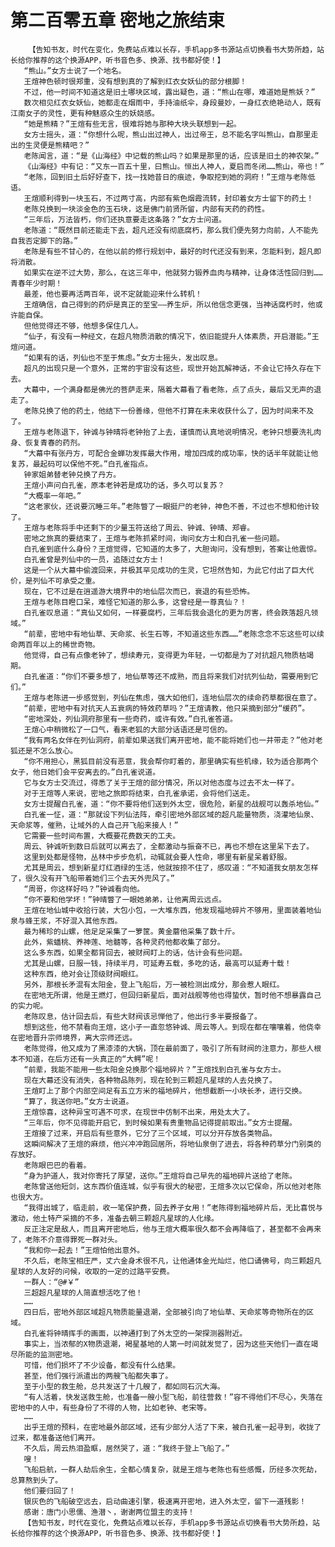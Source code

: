 # 第二百零五章 密地之旅结束
        【告知书友，时代在变化，免费站点难以长存，手机app多书源站点切换看书大势所趋，站长给你推荐的这个换源APP，听书音色多、换源、找书都好使！】
       “熊山。”女方士说了一个地名。
       王煊神色顿时很郑重，没有想到真的了解到红衣女妖仙的部分根脚！
       不过，他一时间不知道这是旧土哪块区域，露出疑色，道：“熊山在哪，难道她是熊妖？”
       数次相见红衣女妖仙，她都走在烟雨中，手持油纸伞，身段曼妙，一身红衣绝艳动人，既有江南女子的灵性，更有种魅惑众生的妖娆感。
       “她是熊精？”王煊有些无言，很难将她与那种大块头联想到一起。
       女方士摇头，道：“你想什么呢，熊山出过神人，出过帝王，总不能名字叫熊山，自那里走出的生灵便是熊精吧？”
       老陈闻言，道：“是《山海经》中记载的熊山吗？如果是那里的话，应该是旧土的神农架。”
       《山海经》中有记：“又东一百五十里，曰熊山。恒出人神人，夏启而冬闭……熊山，帝也！”
       “老陈，回到旧土后好好查下，找一找她昔日的痕迹，争取挖到她的洞府！”王煊与老陈低语。
       王煊顺利得到一块玉石，不过两寸高，内部有紫色烟霞流转，封印着女方士留下的药土！
       老陈兑换到一块淡金色的玉石块，这是佛门前贤所留，内部有天药的药性。
       “三年后，万法皆朽，你们还执意要走这条路？”女方士问道。
       老陈道：“既然目前还能走下去，超凡还没有彻底腐朽，那么我们便先努力向前，人不能先自我否定脚下的路。”
       老陈是有些不甘心的，在他以前的修行规划中，最好的时代还没有到来，怎能料到，超凡即将消散。
       如果实在逆不过大势，那么，在这三年中，他就努力锻养血肉与精神，让身体活性回归到……青春年少时期！
       最差，他也要再活两百年，说不定就能迎来什么转机！
       王煊确信，自己得到的药炉是真正的至宝——养生炉，所以他信念更强，当神话腐朽时，他或许能自保。
       但他觉得还不够，他想多保住几人。
       “仙子，有没有一种经文，在超凡物质消散的情况下，依旧能提升人体素质，开启潜能。”王煊问道。
       “如果有的话，列仙也不至于焦虑。”女方士摇头，发出叹息。
       超凡的出现只是一个意外，正常的宇宙没有这些，现世开始瓦解神话，不会让它持久存在下去。
       大幕中，一个满身都是佛光的菩萨走来，隔着大幕看了看老陈，点了点头，最后又无声的退走了。
       老陈兑换了他的药土，他结下一份善缘，但他不打算在未来收获什么了，因为时间来不及了。
       王煊与老陈退下，钟诚与钟晴将老钟抬了上去，谨慎而认真地说明情况，老钟只想要洗礼肉身、恢复青春的药剂。
       “大幕中有张丹方，可配合金蝉功发挥最大作用，增加四成的成功率，快的话半年就能让他复苏，最起码可以保他不死。”白孔雀指点。
       钟家姐弟替老钟兑换了丹方。
       王煊小声问白孔雀，原本老钟若是成功的话，多久可以复苏？
       “大概率一年吧。”
       “这老家伙，还说要沉睡三年。”老陈瞥了一眼挺尸的老钟，神色不善，不过也不想和他计较了。
       王煊与老陈将手中还剩下的少量玉符送给了周云、钟诚、钟晴、郑睿。
       密地之旅真的要结束了，王煊与老陈抓紧时间，询问女方士和白孔雀一些问题。
       白孔雀到底什么身份？王煊觉得，它知道的太多了，大胆询问，没有想到，答案让他震惊。
       白孔雀曾是列仙中的一员，追随过女方士！
       这是一个从大幕中偷渡回来，并极其罕见成功的生灵，它坦然告知，为此它付出了巨大代价，是列仙不可承受之重。
       现在，它不过是在逍遥游大境界中的地仙层次而已，衰退的有些恐怖。
       王煊与老陈目瞪口呆，难怪它知道的那么多，这曾经是一尊真仙？！
       白孔雀叹息道：“真仙又如何，一样要腐朽，三年后我会退化的更为厉害，终会跌落超凡领域。”
       “前辈，密地中有地仙草、天命浆、长生石等，不知道这些东西……”老陈念念不忘这些可以续命两百年以上的稀世奇物。
       他觉得，自己有点像老钟了，想续寿元，变得更为年轻，一切都是为了对抗超凡物质枯竭期。
       白孔雀道：“你们不要多想了，地仙草等还不成熟，而且将来我们对抗列仙劫，需要用到它们。”
       王煊与老陈进一步感觉到，列仙在焦虑，强大如他们，连地仙层次的续命药草都很在意了。
       “前辈，密地中有对抗天人五衰病的特效药草吗？”王煊请教，他只采摘到部分“缓药”。
       “密地深处，列仙洞府那里有一些奇药，或许有效。”白孔雀答道。
       王煊心中稍微松了一口气，看来老狐的大部分话语还是可信的。
       “我有两名女伴在列仙洞府，前辈如果送我们离开密地，能不能将她们也一并带走？”他对老狐还是不怎么放心。
       “你不用担心，黑狐目前没有恶意，我会帮你盯着的，那里确实有些机缘，较为适合那两个女子，他日她们会平安离去的。”白孔雀说道。
       它与女方士交流过，得悉了关于王煊的部分情况，所以对他态度与过去不太一样了。
       对于王煊等人来说，密地之旅即将结束，白孔雀承诺，会将他们送走。
       女方士提醒白孔雀，道：“你不要将他们送到外太空，很危险，新星的战舰可以轰杀地仙。”
       白孔雀一怔，道：“那就设下列仙法阵，牵引密地外部区域的超凡能量物质，浇灌地仙泉、天命浆等，催熟，让域外的人自己开飞船来接人！”
       它需要一些时间布置，大概要花费数天的工夫。
       周云、钟诚听到数日后就可以离去了，全都激动与振奋不已，再也不想在这里呆下去了。
       这里到处都是怪物，丛林中步步危机，动辄就会要人性命，哪里有新星呆着舒服。
       尤其是周云，想到新星灯红酒绿的生活，他就按捺不住了，感叹道：“不知道我女朋友怎样了，很久没有开飞船带着她们三个去天外兜风了。”
       “周哥，你这样好吗？”钟诚看向他。
       “你不要和他学坏！”钟晴瞥了一眼她弟弟，让他离周云远点。
       王煊在地仙城中收拾行装，大包小包，一大堆东西，他发现福地碎片不够用，里面装着地仙泉与蜂王浆，不好混入其他东西。
       最为稀珍的山螺，他足足采集了一箩筐。黄金蘑他采集了数十斤。
       此外，紫蟠桃、养神莲、地髓等，各种灵药他都收集了部分。
       这么多东西，如果全都背回去，被财阀盯上的话，估计会有些问题。
       尤其是山螺，日服一钱，持续半月，可延寿五载，多吃的话，最高可以延寿十载！
       这种东西，绝对会让顶级财阀眼红。
       另外，那根长矛混有太阳金，登上飞船后，万一被检测出成分，那会惹人眼红。
       在密地无所谓，他是王燃灯，但回归新星后，面对战舰等他也得蛰伏，暂时他不想暴露自己的实力呢。
       老陈叹息，估计回去后，有些大财阀该忌惮他了，他出行多半要报备了。
       想到这些，他不禁看向王煊，这小子一直忽悠钟诚、周云等人。到现在都在嚷嚷着，他侥幸在密地晋升宗师境界，离大宗师还远。
       老陈觉得，他又成为了黑漆漆的大锅，顶在最前面了，吸引了所有财阀的注意力，那些人根本不知道，在后方还有一头真正的“大鳄”呢！
       “前辈，我能不能用一些太阳金兑换那个福地碎片？”王煊找到白孔雀与女方士。
       现在大幕还没有消失，各种物品陈列，现在轮到三颗超凡星球的人去兑换了。
       王煊盯上了那个内部空间足有五立方米的福地碎片，他想截断一小块长矛，进行交换。
       “算了，我送你吧。”女方士说道。
       王煊惊喜，这种异宝可遇不可求，在现世中仿制不出来，用处太大了。
       “三年后，你不见得能开启它，到时候如果有贵重物品记得提前取出。”女方士提醒。
       王煊接了过来，开启后有些意外，它分了三个区域，可以分开存放各类物品。
       这瞬间解决了王煊的麻烦，他兴冲冲跑回居所，将地仙泉倒了进去，将各种药草分门别类的存放好。
       老陈眼巴巴的看着。
       “身为护道人，我对你寄托了厚望，送你。”王煊将自己早先的福地碎片送给了老陈。
       老陈曾送他短剑，这东西价值连城，似乎有很大的秘密，王煊多次以它保命，所以他对老陈也很大方。
       “我得出城了，临走前，收一笔保护费，回去养子女用！”老陈得到福地碎片后，无比喜悦与激动，他土特产采摘的不多，准备去朝三颗超凡星球的人化缘。
       反正注定是敌人，而且离开密地后，他与王煊大概率很久都不会再降临了，甚至都不会再来了，老陈不介意得罪死一群对头。
       “我和你一起去！”王煊怕他出意外。
       不久后，老陈宝相庄严，丈六金身术很不凡，让他通体金光灿烂，他口诵佛号，向三颗超凡星球的人友好的问候，收取的一定的过路平安费。
       一群人：“@#￥”
       三超超凡星球的人简直想活吃了他！
       ……
       四日后，密地外部区域超凡物质能量退潮，全部被引向了地仙草、天命浆等奇物所在的区域。
       白孔雀将钟晴挥手的画面，以神通打到了外太空的一架探测器附近。
       事实上，当浓郁的X物质退潮，褐星基地的人第一时间就发觉了，因为这些天他们一直在竭尽所能的监测密地。
       可惜，他们损坏了不少设备，都没有什么结果。
       甚至，他们强行派遣出的两艘飞船都失事了。
       至于小型的救生舱，总共发送了十几艘了，都如同石沉大海。
       “有人活着，快发送救生舱，也准备一艘小型飞船，前往营救！”容不得他们不尽心，失落在密地中的人中，有些身份了不得的人物，比如老钟、老宋等。
       ……
       出乎王煊的预料，在密地最外部区域，还有少部分人活了下来，被白孔雀一起寻到，收拢了过来，都准备送他们离开。
       不久后，周云热泪盈眶，居然哭了，道：“我终于登上飞船了。”
       嗖！
       飞船启航，一群人劫后余生，全都心情复杂，就是王煊与老陈也有些感慨，历经多次死劫，总算熬到头了。
       他们要归回了！
       银灰色的飞船破空远去，启动曲速引擎，极速离开密地，进入外太空，留下一道残影！
       感谢：唐门小思儒、渔潜丶，谢谢两位盟主的支持！
       【告知书友，时代在变化，免费站点难以长存，手机app多书源站点切换看书大势所趋，站长给你推荐的这个换源APP，听书音色多、换源、找书都好使！】